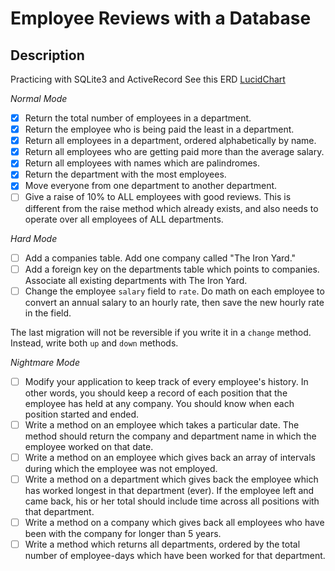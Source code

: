 # Employee Reviews with a Database

## Description

Practicing with SQLite3 and ActiveRecord
See this ERD [LucidChart](https://www.lucidchart.com/documents/view/344365a8-55c7-4977-8b7b-3a4da4cb3a49)

*Normal Mode*
- [x] Return the total number of employees in a department.
- [x] Return the employee who is being paid the least in a department.
- [x] Return all employees in a department, ordered alphabetically by name.
- [x] Return all employees who are getting paid more than the average salary.
- [x] Return all employees with names which are palindromes.
- [x] Return the department with the most employees.
- [x] Move everyone from one department to another department.
- [ ] Give a raise of 10% to ALL employees with good reviews.  This is different from the raise method which already exists, and also needs to operate over all employees of ALL departments.

*Hard Mode*
- [ ] Add a companies table.  Add one company called "The Iron Yard."
- [ ] Add a foreign key on the departments table which points to companies. Associate all existing departments with The Iron Yard.
- [ ] Change the employee `salary` field to `rate`.  Do math on each employee to convert an annual salary to an hourly rate, then save the new hourly rate in the field.

The last migration will not be reversible if you write it in a `change` method.  Instead, write both `up` and `down` methods.

*Nightmare Mode*
- [ ] Modify your application to keep track of every employee's history.  In other words, you should keep a record of each position that the employee has held at any company.  You should know when each position started and ended.
- [ ] Write a method on an employee which takes a particular date.  The method should return the company and department name in which the employee worked on that date.
- [ ] Write a method on an employee which gives back an array of intervals during which the employee was not employed.
- [ ] Write a method on a department which gives back the employee which has worked longest in that department (ever).  If the employee left and came back, his or her total should include time across all positions with that department.
- [ ] Write a method on a company which gives back all employees who have been with the company for longer than 5 years.
- [ ] Write a method which returns all departments, ordered by the total number of employee-days which have been worked for that department.
